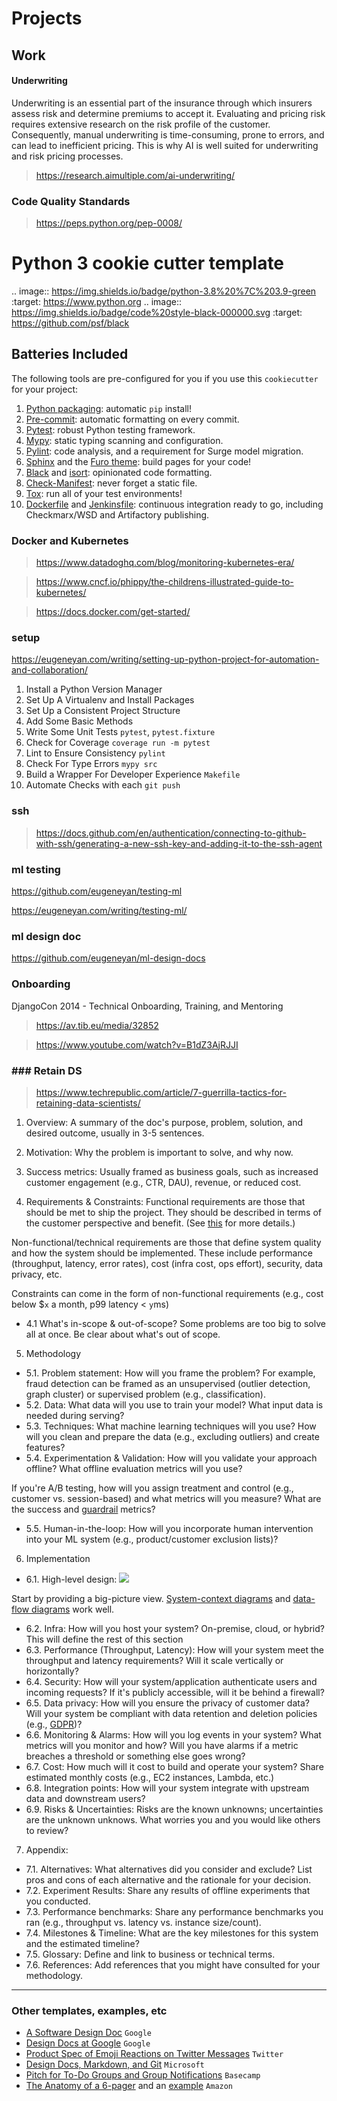 # Projects

## Work

#### Underwriting
Underwriting is an essential part of the insurance through which insurers assess risk and determine premiums to accept it. Evaluating and pricing risk requires extensive research on the risk profile of the customer. Consequently, manual underwriting is time-consuming, prone to errors, and can lead to inefficient pricing. This is why AI is well suited for underwriting and risk pricing processes.

> https://research.aimultiple.com/ai-underwriting/


### Code Quality Standards
> https://peps.python.org/pep-0008/ 

Python 3 cookie cutter template
===============================

.. image:: https://img.shields.io/badge/python-3.8%20%7C%203.9-green
    :target: https://www.python.org
.. image:: https://img.shields.io/badge/code%20style-black-000000.svg
    :target: https://github.com/psf/black

Batteries Included
------------------

The following tools are pre-configured for you if you use this ``cookiecutter`` for your project:
1. [Python packaging](https://packaging.python.org/): automatic ``pip`` install!
2. [Pre-commit](https://pre-commit.com/): automatic formatting on every commit.
3. [Pytest](https://pytest.org/en/latest/): robust Python testing framework.
4. [Mypy](http://mypy-lang.org/): static typing scanning and configuration.
5. [Pylint](https://www.pylint.org/): code analysis, and a requirement for Surge model migration.
6. [Sphinx](http://www.sphinx-doc.org/en/master/) and the
   [Furo theme](https://pradyunsg.me/furo/): build pages for your code!
7. [Black](https://black.readthedocs.io/en/stable/) and
   [isort](https://isort.readthedocs.io/en/latest/): opinionated code formatting.
8. [Check-Manifest](https://pypi.org/project/check-manifest/): never forget a static file.
9. [Tox](https://tox.readthedocs.io/en/latest/): run all of your test environments!
10. [Dockerfile](https://hub.docker.com/_/python) and
    [Jenkinsfile](https://jenkins.io/doc/book/pipeline/jenkinsfile/): continuous integration ready to go, including Checkmarx/WSD and Artifactory publishing.


### Docker and Kubernetes
> https://www.datadoghq.com/blog/monitoring-kubernetes-era/

> https://www.cncf.io/phippy/the-childrens-illustrated-guide-to-kubernetes/

> https://docs.docker.com/get-started/


### setup
https://eugeneyan.com/writing/setting-up-python-project-for-automation-and-collaboration/

1. Install a Python Version Manager
2. Set Up A Virtualenv and Install Packages
3. Set Up a Consistent Project Structure
4. Add Some Basic Methods
5. Write Some Unit Tests `pytest`, `pytest.fixture`
6. Check for Coverage `coverage run -m pytest`
7. Lint to Ensure Consistency `pylint`
8. Check For Type Errors `mypy src`
9. Build a Wrapper For Developer Experience `Makefile`
10. Automate Checks with each `git push`


### ssh
> https://docs.github.com/en/authentication/connecting-to-github-with-ssh/generating-a-new-ssh-key-and-adding-it-to-the-ssh-agent


### ml testing
https://github.com/eugeneyan/testing-ml

https://eugeneyan.com/writing/testing-ml/


### ml design doc
https://github.com/eugeneyan/ml-design-docs


### Onboarding
DjangoCon 2014 - Technical Onboarding, Training, and Mentoring
> https://av.tib.eu/media/32852

> https://www.youtube.com/watch?v=B1dZ3AjRJJI


### ### Retain DS
> https://www.techrepublic.com/article/7-guerrilla-tactics-for-retaining-data-scientists/




1. Overview:
A summary of the doc's purpose, problem, solution, and desired outcome, usually in 3-5 sentences.

2. Motivation:
Why the problem is important to solve, and why now.

3. Success metrics:
Usually framed as business goals, such as increased customer engagement (e.g., CTR, DAU), revenue, or reduced cost.

4. Requirements & Constraints:
Functional requirements are those that should be met to ship the project. They should be described in terms of the customer perspective and benefit. (See [this](https://eugeneyan.com/writing/ml-design-docs/#the-why-and-what-of-design-docs) for more details.)

Non-functional/technical requirements are those that define system quality and how the system should be implemented. These include performance (throughput, latency, error rates), cost (infra cost, ops effort), security, data privacy, etc.

Constraints can come in the form of non-functional requirements (e.g., cost below $`x` a month, p99 latency < `y`ms)
- 4.1 What's in-scope & out-of-scope?
Some problems are too big to solve all at once. Be clear about what's out of scope.

5. Methodology
- 5.1. Problem statement:
How will you frame the problem? For example, fraud detection can be framed as an unsupervised (outlier detection, graph cluster) or supervised problem (e.g., classification).
- 5.2. Data:
What data will you use to train your model? What input data is needed during serving?
- 5.3. Techniques:
What machine learning techniques will you use? How will you clean and prepare the data (e.g., excluding outliers) and create features?
- 5.4. Experimentation & Validation:
How will you validate your approach offline? What offline evaluation metrics will you use?

If you're A/B testing, how will you assign treatment and control (e.g., customer vs. session-based) and what metrics will you measure? What are the success and [guardrail](https://medium.com/airbnb-engineering/designing-experimentation-guardrails-ed6a976ec669) metrics?
- 5.5. Human-in-the-loop:
How will you incorporate human intervention into your ML system (e.g., product/customer exclusion lists)?

6. Implementation
- 6.1. High-level design:
![](https://upload.wikimedia.org/wikipedia/commons/thumb/2/2e/Data-flow-diagram-example.svg/1280px-Data-flow-diagram-example.svg.png)

Start by providing a big-picture view. [System-context diagrams](https://en.wikipedia.org/wiki/System_context_diagram) and [data-flow diagrams](https://en.wikipedia.org/wiki/Data-flow_diagram) work well.
- 6.2. Infra:
How will you host your system? On-premise, cloud, or hybrid? This will define the rest of this section
- 6.3. Performance (Throughput, Latency):
How will your system meet the throughput and latency requirements? Will it scale vertically or horizontally?
- 6.4. Security:
How will your system/application authenticate users and incoming requests? If it's publicly accessible, will it be behind a firewall?
- 6.5. Data privacy:
How will you ensure the privacy of customer data? Will your system be compliant with data retention and deletion policies (e.g., [GDPR](https://gdpr.eu/what-is-gdpr/))?
- 6.6. Monitoring & Alarms:
How will you log events in your system? What metrics will you monitor and how? Will you have alarms if a metric breaches a threshold or something else goes wrong?
- 6.7. Cost:
How much will it cost to build and operate your system? Share estimated monthly costs (e.g., EC2 instances, Lambda, etc.)
- 6.8. Integration points:
How will your system integrate with upstream data and downstream users?
- 6.9. Risks & Uncertainties:
Risks are the known unknowns; uncertainties are the unknown unknows. What worries you and you would like others to review?

7. Appendix:
- 7.1. Alternatives:
What alternatives did you consider and exclude? List pros and cons of each alternative and the rationale for your decision.
- 7.2. Experiment Results:
Share any results of offline experiments that you conducted.
- 7.3. Performance benchmarks:
Share any performance benchmarks you ran (e.g., throughput vs. latency vs. instance size/count).
- 7.4. Milestones & Timeline:
What are the key milestones for this system and the estimated timeline?
- 7.5. Glossary:
Define and link to business or technical terms.
- 7.6. References:
Add references that you might have consulted for your methodology.

---
### Other templates, examples, etc
- [A Software Design Doc](https://www.industrialempathy.com/posts/design-doc-a-design-doc/) `Google`
- [Design Docs at Google](https://www.industrialempathy.com/posts/design-docs-at-google/) `Google`
- [Product Spec of Emoji Reactions on Twitter Messages](https://docs.google.com/document/d/1sUX-sm5qZ474PCQQUpvdi3lvvmWPluqHOyfXz3xKL2M/edit#heading=h.554u12gw2xpd) `Twitter`
- [Design Docs, Markdown, and Git](https://caitiem.com/2020/03/29/design-docs-markdown-and-git/) `Microsoft`
- [Pitch for To-Do Groups and Group Notifications](https://basecamp.com/shapeup/1.5-chapter-06#examples) `Basecamp`
- [The Anatomy of a 6-pager](https://writingcooperative.com/the-anatomy-of-an-amazon-6-pager-fc79f31a41c9) and an [example](https://docs.google.com/document/d/1LPh1LWx1z67YFo67DENYUGBaoKk39dtX7rWAeQHXzhg/edit) `Amazon`